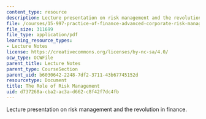 ```yaml
---
content_type: resource
description: Lecture presentation on risk management and the revolution in finance.
file: /courses/15-997-practice-of-finance-advanced-corporate-risk-management-spring-2009/d737268acba2ac3ad662c8f42f7dc4fb_MIT15_997s09_lec01_1.pdf
file_size: 311699
file_type: application/pdf
learning_resource_types:
- Lecture Notes
license: https://creativecommons.org/licenses/by-nc-sa/4.0/
ocw_type: OCWFile
parent_title: Lecture Notes
parent_type: CourseSection
parent_uid: b6030642-2248-7df2-3711-43b67745152d
resourcetype: Document
title: The Role of Risk Management
uid: d737268a-cba2-ac3a-d662-c8f42f7dc4fb
---
```

Lecture presentation on risk management and the revolution in finance.